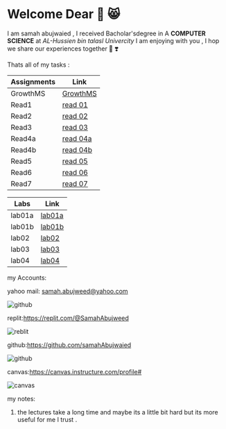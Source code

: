 # Welcome Dear 💙 😸

I am samah abujwaied , I received Bacholar'sdegree in A **COMPUTER SCIENCE** at *AL-Hussien bin talasl Univercity*  I am enjoying with you , I hop we share our experiences together 🤟 ❣️


Thats all of my tasks :



| Assignments|             Link             |
| -----------|------------------------------|
|  GrowthMS  | [GrowthMS](gthmset.md)       |
|  Read1     | [read 01](read01.md)         |
|  Read2     | [read 02](read02.md)         |
|  Read3     | [read 03](read03.md)         |
|  Read4a    | [read 04a](read04a.md)       |
|  Read4b    | [read 04b](read04b.md)       |
|  Read5     | [read 05 ](read05.md)       |
|  Read6     | [read 06 ](read06.md)       |
|  Read7     | [read 07 ](read07.md)       |


| Labs       |             Link             |
| -----------|------------------------------|
|  lab01a      | [lab01a](https://canvas.instructure.com/courses/2679568/assignments/21205474/submissions/29898815)       |
|  lab01b      | [lab01b](https://canvas.instructure.com/courses/2679568/assignments/21205470/submissions/29898815)         |
|  lab02     | [lab02](https://canvas.instructure.com/courses/2679568/assignments/21205459/submissions/29898815)         |
|  lab03     | [lab03](https://canvas.instructure.com/courses/2679568/assignments/21205458/submissions/29898815)         |
|  lab04     | [lab04](https://canvas.instructure.com/courses/2679568/assignments/21205456/submissions/29898815)         |





my Accounts:

yahoo mail: samah.abujweed@yahoo.com

![github](https://www.lifewire.com/thmb/wwmsgj3_0-ADwMt1r3qpvf-Apts=/1526x858/smart/filters:no_upscale()/yahoo-logo-2019-879b7bed612d4bbc97065dce2a0f2d73.png)

replit:https://replit.com/@SamahAbujweed

![reblit](https://i0.wp.com/softwareengineeringdaily.com/wp-content/uploads/2019/09/replit-logo.png?resize=730%2C389&ssl=1)

github:https://github.com/samahAbujwaied

![github](https://miro.medium.com/max/719/1*WaaXnUvhvrswhBJSw4YTuQ.png)

canvas:https://canvas.instructure.com/profile#

![canvas](https://www.uab.edu/elearning/images/pictures/academic-technologies/logos/canvas.png)


my notes:
1. the lectures take a long time and maybe its a little bit hard but its more useful for me I trust .








